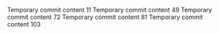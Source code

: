 Temporary commit content 11
Temporary commit content 49
Temporary commit content 72
Temporary commit content 81
Temporary commit content 103
